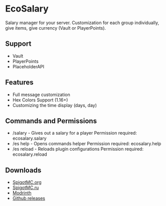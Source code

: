 
# EcoSalary

Salary manager for your server.
Customization for each group individually, give items, give currency (Vault or PlayerPoints).

## Support
- Vault
- PlayerPoints
- PlaceholderAPI 

## Features
- Full message customization
- Hex Colors Support (1.16+)
- Customizing the time display (days, day)

## Commands and Permissions
- /salary - Gives out a salary for a player
  Permission required: ecosalary.salary
- /es help - Opens commands helper
  Permission required: ecosalary.help
- /es reload - Reloads plugin configurations
  Permission required: ecosalary.reload
  
## Downloads
- [SpigotMC.org](https://www.spigotmc.org/resources/ecosalary.111383/)
- [SpigotMC.ru](https://spigotmc.ru/resources/ecosalary-menedzher-zarplat.1571/)
- [Modrinth](https://modrinth.com/plugin/ecosalary)
- [Github releases](https://github.com/Baraban4ik/EcoSalary/releases)


